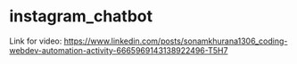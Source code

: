 # instagram_chatbot
Link for video:
https://www.linkedin.com/posts/sonamkhurana1306_coding-webdev-automation-activity-6665969143138922496-T5H7
